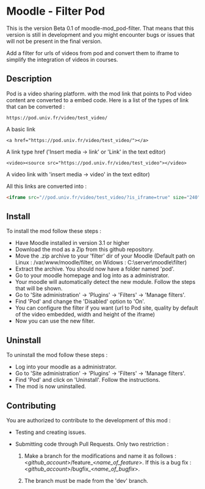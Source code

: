 # Moodle - Filter Pod
This is the version Beta 0.1 of moodle-mod_pod-filter. That means that this version is still in development and you might encounter bugs or issues that will not be present in the final version. 

Add a filter for urls of videos from pod and convert them to iframe to simplify the integration of videos in courses.

## Description
Pod is a video sharing platform. with the mod link that points to Pod video content are converted to a embed code. Here is a list of the types of link that can be converted :

```
https://pod.univ.fr/video/test_video/
```
A basic link
```
<a href="https://pod.univ.fr/video/test_video/"></a>
```
A link type href ('Insert media -> link' or 'Link' in the text editor)
```
<video><source src="https://pod.univ.fr/video/test_video"></video>
```
A video link with 'insert media -> video' in the text editor)

All this links are converted into :
```html
<iframe src="//pod.univ.fr/video/test_video/?is_iframe=true" size="240" width="640" height="360" style="padding: 0; margin: 0; border:0" allowfullscreen ></iframe>
```

## Install
To install the mod follow these steps :
* Have Moodle installed in version 3.1 or higher
* Download the mod as a Zip from this github repository.
* Move the .zip archive to your 'filter' dir of your Moodle (Default path on Linux : /var/www/moodle/filter, on Widows : C:\server\moodle\filter)
* Extract the archive. You should now have a folder named 'pod'.
* Go to your moodle homepage and log into as a administrator.
* Your moodle will automatically detect the new module. Follow the steps that will be shown.
* Go to 'Site administration' -> 'Plugins' -> 'Filters' -> 'Manage filters'.
* Find 'Pod' and change the 'Disabled' option to 'On'.
* You can configure the filter if you want (url to Pod site, quality by default of the video embedded, width and height of the iframe)
* Now you can use the new filter.

## Uninstall
To uninstall the mod follow these steps :
* Log into your moodle as a administrator.
* Go to 'Site administration' -> 'Plugins' -> 'Filters' -> 'Manage filters'.
* Find 'Pod' and click on 'Uninstall'. Follow the instructions.
* The mod is now uninstalled.

## Contributing
You are authorized to contribute to the development of this mod :
* Testing and creating issues. 
* Submitting code through Pull Requests. Only two restriction :

  1. Make a branch for the modifications and name it as follows : <_github_account_>/feature_<_name_of_feature_>. If this is a bug fix : <_github_account_>/bugfix_<_name_of_bugfix_>.
  
  2. The branch must be made from the 'dev' branch.
